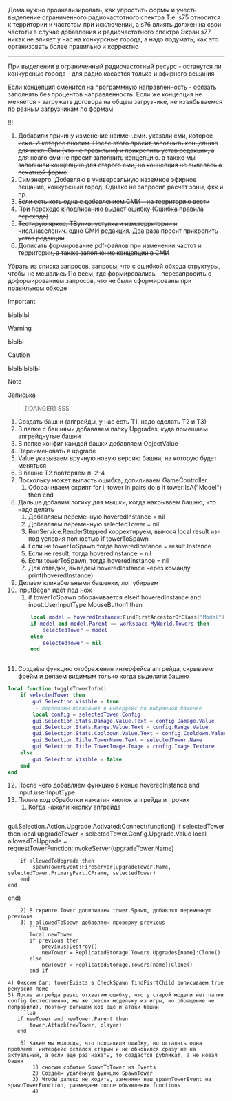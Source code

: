 Дома нужно проанализировать, как упростить формы и учесть выделение ограниченного радиочастотного спектра
Т.е. s75 относится к территории и частотам при исключении, а s76 влиять должен на свои частоты в случае добавления и радиочастотного спектра
Экран s77 никак не влияет у нас на конкурсные города, а надо подумать, как это организовать более правильно и корректно

---
При выделении в ограниченный радиочастотный ресурс - останутся ли конкурсные города - для радио касается только и эфирного вещания

Если концепция сменится на программную направленность - обязать заполнять без процентов направленность. Если же концепция не меняется - загружать договора на общем загрузчике, не изъябываемся по разным загрузчикам по формам

!!!
1) ~~Добавили причину изменение наимен.сми. указали сми, которое искл. И которое вносим. После этого просит заполнить  концепцию для искл. Сми (что не правильно) и прикрепить устав редакции, а для ноаго сми не просит заполнить концепцию. а также мы заполнили концепцию для старого сми, но концепция не вывелась а печатной форме~~
2) Симэнерго. Добавляю в универсальную наземное эфирное вещание, конкурсный город. Однако не запросил расчет зоны, фкк и пр.
3) ~~Если есть хоть одна с добавлением СМИ - на территорию вести~~
4) ~~При переходе к подписанию выдает ошибку (Ошибка правила перехода)~~
5) ~~Тестирую яркое, ТВунив, уступка и изм.территории и числ.населенич. одно СМИ редакция. Два раза просит прикрепить устав редакции~~
6) Дописать формирование pdf-файлов при изменении частот и территории~~, а также заполнение концепции в СМИ~~


Убрать из списка запросов, запросы, что с ошибкой обхода структуры, чтобы не мешались
По всем, где формировались - перезапросить с доформированием запросов, что не были сформированы при правильном обходе

> [!IMPORTANT]
> ЫЫЫЫ

> [!WARNING]
> ЫЫЫ

> [!Caution]
> ЫЫЫЫЫЫ

> [!NOTE]
> Записька

> [!DANGER]
>SSS

1) Создать башни (апгрейды, у нас есть Т1, надо сделать Т2 и Т3)
2) В папке с башнями добавляем папку Upgrades, куда помещаем апгрейднутые башни
3) В папке конфиг каждой башки добавляем ObjectValue
4) Переименовать в upgrade
5) Value указываем вручную новую версию башни, на которую будет меняться
6) В башне Т2 повторяем п. 2-4
7) Поскольку может выпасть ошибка, допиливаем GameController
	1) Оборачиваем скрипт for i, tower in pairs do в if tower:IsA("Model") then end
8) Дальше добавим логику для мышки, когда накрываем башню, что надо делать
	1) Добавляем переменную hoveredInstance = nil
	2) Добавляем переменную selectedTower = nil
	3) RunService.RenderStepped корректируем, вынося local result из-под условия полностью if towerToSpawn
	4) Если не towerToSpawn тогда hoveredInstance = result.Instance
	5) Если не result, тогда hoveredInstance = nil
	6) Если towerToSpawn, тогда hoveredInstance = nil
	7) Для отладки, выведем hoveredInstance через команду print(hoveredInstance)
9) Делаем кликабельными башенки, лог убираем
10) InputBegan идёт под нож
	1) if towerToSpawn оборачивается elseif hoveredInstance and input.UserInputType.MouseButton1 then
	```lua
		local model = hoveredInstance:FindFirstAncestorOfClass("Model")
		if model and model.Parent == workspace.MyWorld.Towers then
			selectedTower = model
		else
			selectedTower = nil
		end
		
	```
11) Создаём функцию отображения интерфейса апгрейда, скрываем фрейм и делаем видимым только когда выделили башню
```lua
local function toggleTowerInfo()
	if selectedTower then
		gui.Selection.Visible = true
		-- переносим показания в интерфейс по выбранной башенке
		local config = selectedTower.Config
		gui.Selection.Stats.Damage.Value.Text = config.Damage.Value
		gui.Selection.Stats.Range.Value.Text = config.Range.Value
		gui.Selection.Stats.Cooldown.Value.Text = config.Cooldown.Value
		gui.Selection.Title.TowerName.Text = selectedTower.Name
		gui.Selection.Title.TowerImage.Image = config.Image.Texture
	else
		gui.Selection.Visible = false
	end
end
```
12) После чего добавляем функцию в конце hoveredInstance and input.userInputType
13) Пилим код обработки нажатия кнопок апгрейда и прочих
	1) Когда нажали кнопку апгрейда
	   ```lua
gui.Selection.Action.Upgrade.Activated:Connect(function()
    if selectedTower then
	    local upgradeTower = selectedTower.Config.Upgrade.Value
		local allowedToUpgrade = requestTowerFunction:InvokeServer(upgradeTower.Name)
		
		if allowedToUpgrade then
			spawnTowerEvent:FireServer(upgradeTower.Name, selectedTower.PrimaryPart.CFrame, selectedTower)
		end 
	end
end) 
```
	2) В скрипте Tower допиливаем tower.Spawn, добавляя переменную previous
	3) в allowedToSpawn добавляем проверку previous
	   ```lua
	   local newTower
	   if previous then
		   previous:Destroy()
		   newTower = ReplicatedStorage.Towers.Upgrades[name]:Clone()
	   else
		   newTower = ReplicatedStorage.Towers[name]:Clone()
	   end if
```
	4) Фиксим баг: towerExists в CheckSpawn findFisrtChild дописываем true рекурсия поис
	5) После апгрейда резко отхватим ошибку, что у старой модели нет папки config (естественно, мы же снесли модельку из игры, но обращение не поправили), поэтому допишем код ещё и атаки башни
	   ```lua
	   if newTower and newTower.Parent then
		   tower.Attack(newTower, player)
	   end 
```
	6) Какие мы молодцы, что поправили ошибку, но осталась одна проблема: интерфейс остался старым и не обновился сразу же на актуальный, а если ещё раз нажать, то создастся дубликат, а не новая башня 
		1) сносим событие SpawnToTower из Events
		2) Создаём удалённую функцию SpawnTower
		3) Чтобы далеко не ходить, заменяем наш spawnTowerEvent на spawnTowerFunction, размещаем после объявления functions
		4) 
